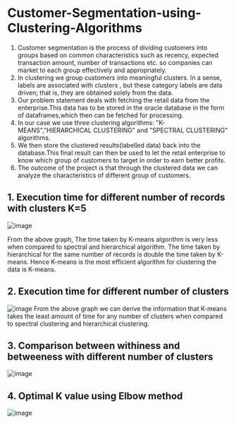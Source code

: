 # Customer-Segmentation-using-Clustering-Algorithms
1. Customer segmentation is the process of dividing customers into groups based on common characteristics such as recency, expected transaction amount, number of transactions etc. so companies can market to each group effectively and appropriately.
2. In clustering we group customers into meaningful clusters. In a sense, labels are associated with clusters , but these category labels are data driven; that is, they are obtained solely from the data.
3. Our problem statement deals with fetching the retail data from the enterprise.This data has to be stored in the oracle database in the form of dataframes,which then can be fetched for processing.
4. In our case we use three clustering algorithms: "K-MEANS","HIERARCHICAL CLUSTERING" and "SPECTRAL CLUSTERING" algorithms.
5. We then store the clustered results(labelled data) back into the database.This final result can then be used to let the retail enterprise to know which group of customers to target in order to earn better profits.
6. The outcome of the project is that through the clustered data we can analyze the characteristics of different group of customers.



## 1. Execution time for different number of records with clusters K=5
![image](https://user-images.githubusercontent.com/15854238/147630518-b339a2ce-ed17-497e-aebc-bcc2667b6653.png)

From the above graph, The time taken by K-means algorithm is very less when compared to spectral and hierarchical algorithm. The time taken by hierarchical for the same number of records is double the time taken by K-means. Hence K-means is the most efficient algorithm for clustering the data is K-means. 

## 2. Execution time for different number of clusters
![image](https://user-images.githubusercontent.com/15854238/147630595-10dad709-a66d-4392-a870-fcb481968679.png)
From the above graph we can derive the information that K-means takes the least amount of time for any number of clusters when compared to spectral clustering and hierarchical clustering.

## 3. Comparison between withiness and betweeness with different number of clusters
![image](https://user-images.githubusercontent.com/15854238/147630622-1af3c9f1-bf22-4d50-9111-bf181a7c4dc9.png)

## 4. Optimal K value using Elbow method
![image](https://user-images.githubusercontent.com/15854238/147630650-539338da-9311-4a17-91c8-1f3ed76d3af1.png)



